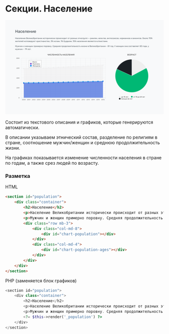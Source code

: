 # Секции. Население
![population](images/population.png)

Состоит из текстового описания и графиков, которые генерируются автоматически.

В описании указываем этнический состав, разделение по религиям в стране, соотношение мужчин/женщин и среднюю продолжительность жизни.

На графиках показывается изменение численности населения в стране по годам, а также срез людей по возрасту.


### Разметка
HTML

```html
<section id="population">
    <div class="container">
        <h2>Население</h2>
        <p>Население Великобритании исторически происходит от разных этногрупп — римлян, кельтов, англосаксов, норманнов и викингов. Около 70% жителей исповедуют христианство, 3% ислам, 1% буддизм, 15% населения являются атеистами.</p>
        <p>Мужчин и женщин примерно поровну. Средняя продолжительность жизни в Великобритании - 81 год. У женщин она составляет 83 года, у мужчин – 79 лет.</p>
        <div class="row mb-3">
            <div class="col-md-8">
                <div id="chart-population"></div>
            </div>
            <div class="col-md-4">
                <div id="chart-population-ages"></div>
            </div>
        </div>
    </div>
</section>
```

PHP (заменяется блок графиков)

```php
<section id="population">
    <div class="container">
        <h2>Население</h2>
        <p>Население Великобритании исторически происходит от разных этногрупп — римлян, кельтов, англосаксов, норманнов и викингов. Около 70% жителей исповедуют христианство, 3% ислам, 1% буддизм, 15% населения являются атеистами.</p>
        <p>Мужчин и женщин примерно поровну. Средняя продолжительность жизни в Великобритании - 81 год. У женщин она составляет 83 года, у мужчин – 79 лет.</p>
        <?= $this->render('_population') ?>
    </div>
</section>
```